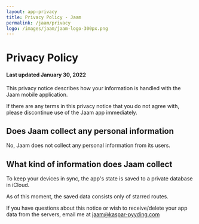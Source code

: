 ```yaml
---
layout: app-privacy
title: Privacy Policy - Jaam
permalink: /jaam/privacy
logo: /images/jaam/jaam-logo-300px.png
---
```


# Privacy Policy
#### Last updated January 30, 2022

This privacy notice describes how your information is handled with the Jaam mobile application.

If there are any terms in this privacy notice that you do not agree with, please
discontinue use of the Jaam app immediately.

## Does Jaam collect any personal information
No, Jaam does not collect any personal information from its users. 

## What kind of information does Jaam collect

To keep your devices in sync, the app's state is saved to a private database in iCloud.

As of this moment, the saved data consists only of starred routes. 

If you have questions about this notice or wish to receive/delete your app data from the servers, email me at jaam@kaspar-pyyding.com
